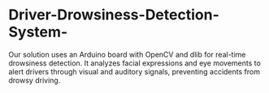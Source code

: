 # Driver-Drowsiness-Detection-System-
Our solution uses an Arduino board with OpenCV and dlib for real-time drowsiness detection. It analyzes facial expressions and eye movements to alert drivers through visual and auditory signals, preventing accidents from drowsy driving.
